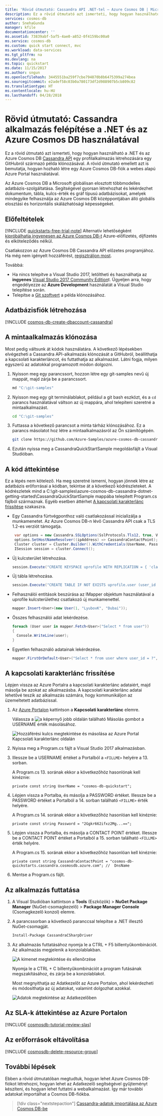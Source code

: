 ```yaml
---
title: 'Rövid útmutató: Cassandra API .NET-tel – Azure Cosmos DB | Microsoft Docs'
description: Ez a rövid útmutató azt ismerteti, hogy hogyan használható az Azure Cosmos DB Cassandra API profilalkalmazások létrehozására az Azure Portal és a .NET használatával
services: cosmos-db
author: SnehaGunda
manager: kfile
documentationcenter: ''
ms.assetid: 73839abf-5af5-4ae0-a852-0f4159bc00a0
ms.service: cosmos-db
ms.custom: quick start connect, mvc
ms.workload: data-services
ms.tgt_pltfrm: na
ms.devlang: na
ms.topic: quickstart
ms.date: 11/15/2017
ms.author: sngun
ms.openlocfilehash: 3445551ba259f7cbe794870b8b6475399a274bea
ms.sourcegitcommit: e2adef58c03b0a780173df2d988907b5cb809c82
ms.translationtype: HT
ms.contentlocale: hu-HU
ms.lasthandoff: 04/28/2018
---
```

# <a name="quickstart-build-a-cassandra-app-with-net-and-azure-cosmos-db"></a>Rövid útmutató: Cassandra alkalmazás felépítése a .NET és az Azure Cosmos DB használatával

Ez a rövid útmutató azt ismerteti, hogy hogyan használható a .NET és az Azure Cosmos DB [Cassandra API](cassandra-introduction.md) egy profilalkalmazás létrehozására egy GitHubról származó példa klónozásával. A rövid útmutató emellett azt is bemutatja, hogyan hozható létre egy Azure Cosmos DB-fiók a webes alapú Azure Portal használatával.   

Az Azure Cosmos DB a Microsoft globálisan elosztott többmodelles adatbázis-szolgáltatása. Segítségével gyorsan létrehozhat és lekérdezhet dokumentum, tábla, kulcs-érték és gráf típusú adatbázisokat, amelyek mindegyike felhasználja az Azure Cosmos DB középpontjában álló globális elosztási és horizontális skálázhatósági képességeket. 

## <a name="prerequisites"></a>Előfeltételek

[!INCLUDE [quickstarts-free-trial-note](../../includes/quickstarts-free-trial-note.md)] Alternatív lehetőségként [kipróbálhatja ingyenesen az Azure Cosmos DB-t](https://azure.microsoft.com/try/cosmosdb/) Azure-előfizetés, díjfizetés és elköteleződés nélkül.

Csatlakozzon az Azure Cosmos DB Cassandra API előzetes programjához. Ha még nem igényelt hozzáférést, [regisztráljon most](cassandra-introduction.md#sign-up-now).

Továbbá: 
* Ha nincs telepítve a Visual Studio 2017, letöltheti és használhatja az **ingyenes** [Visual Studio 2017 Community Edition](https://www.visualstudio.com/downloads/)t. Ügyeljen arra, hogy engedélyezze az **Azure Development** használatát a Visual Studio telepítése során.
* Telepítse a [Git szoftvert](https://www.git-scm.com/) a példa klónozásához.

<a id="create-account"></a>
## <a name="create-a-database-account"></a>Adatbázisfiók létrehozása

[!INCLUDE [cosmos-db-create-dbaccount-cassandra](../../includes/cosmos-db-create-dbaccount-cassandra.md)]


## <a name="clone-the-sample-application"></a>A mintaalkalmazás klónozása

Most pedig váltsunk át kódok használatára. A következő lépésekben elvégezheti a Cassandra API-alkalmazás klónozását a GitHubról, beállíthatja a kapcsolati karakterláncot, és futtathatja az alkalmazást. Látni fogja, milyen egyszerű az adatokkal programozott módon dolgozni. 

1. Nyisson meg egy parancssort, hozzon létre egy git-samples nevű új mappát, majd zárja be a parancssort.

    ```bash
    md "C:\git-samples"
    ```

2. Nyisson meg egy git terminálablakot, például a git bash eszközt, és a `cd` parancs használatával váltson az új mappára, ahol telepíteni szeretné a mintaalkalmazást.

    ```bash
    cd "C:\git-samples"
    ```

3. Futtassa a következő parancsot a minta tárház klónozásához. Ez a parancs másolatot hoz létre a mintaalkalmazásról az Ön számítógépén.

    ```bash
    git clone https://github.com/Azure-Samples/azure-cosmos-db-cassandra-dotnet-getting-started.git
    ```

3. Ezután nyissa meg a CassandraQuickStartSample megoldásfájlt a Visual Studióban. 

## <a name="review-the-code"></a>A kód áttekintése

Ez a lépés nem kötelező. Ha meg szeretné ismerni, hogyan jönnek létre az adatbázis erőforrásai a kódban, tekintse át a következő kódrészleteket. A kódrészletek mind a C:\git-samples\azure-cosmos-db-cassandra-dotnet-getting-started\CassandraQuickStartSample mappába telepített Program.cs fájlból származnak. Egyéb esetben áttérhet [A kapcsolati karakterlánc frissítése](#update-your-connection-string) szakaszra.

* Egy Cassandra fürtvégponthoz való csatlakozással inicializálja a munkamenetet. Az Azure Cosmos DB-n lévő Cassandra API csak a TLS 1.2-es verziót támogatja. 

  ```csharp
   var options = new Cassandra.SSLOptions(SslProtocols.Tls12, true, ValidateServerCertificate);
   options.SetHostNameResolver((ipAddress) => CassandraContactPoint);
   Cluster cluster = Cluster.Builder().WithCredentials(UserName, Password).WithPort(CassandraPort).AddContactPoint(CassandraContactPoint).WithSSL(options).Build();
   ISession session = cluster.Connect();
   ```

* Új kulcsterület létrehozása.

    ```csharp
    session.Execute("CREATE KEYSPACE uprofile WITH REPLICATION = { 'class' : 'NetworkTopologyStrategy', 'datacenter1' : 1 };"); 
    ```

* Új tábla létrehozása.

   ```csharp
  session.Execute("CREATE TABLE IF NOT EXISTS uprofile.user (user_id int PRIMARY KEY, user_name text, user_bcity text)");
   ```

* Felhasználói entitások beszúrása az IMapper objektum használatával a uprofile kulcsterülethez csatlakozó új munkamenettel.

    ```csharp
    mapper.Insert<User>(new User(1, "LyubovK", "Dubai"));
    ```
    
* Összes felhasználói adat lekérdezése.

    ```csharp
   foreach (User user in mapper.Fetch<User>("Select * from user"))
   {
      Console.WriteLine(user);
   }
    ```
    
* Egyetlen felhasználó adatainak lekérdezése.

    ```csharp
    mapper.FirstOrDefault<User>("Select * from user where user_id = ?", 3);
    ```

## <a name="update-your-connection-string"></a>A kapcsolati karakterlánc frissítése

Lépjen vissza az Azure Portalra a kapcsolati karakterlánc adataiért, majd másolja be azokat az alkalmazásba. A kapcsolati karakterlánc adatai lehetővé teszik az alkalmazás számára, hogy kommunikáljon az üzemeltetett adatbázissal.

1. Az [Azure Portalon](http://portal.azure.com/) kattintson a **Kapcsolati karakterlánc** elemre. 

    Válassza a ![a képernyő jobb oldalán található Másolás gombot](./media/create-cassandra-dotnet/copy.png) a USERNAME érték másolásához.

    ![Hozzáférési kulcs megtekintése és másolása az Azure Portal Kapcsolati karakterlánc oldalán](./media/create-cassandra-dotnet/keys.png)

2. Nyissa meg a Program.cs fájlt a Visual Studio 2017 alkalmazásban. 

3. Illessze be a USERNAME értéket a Portalból a `<FILLME>` helyére a 13. sorban.

    A Program.cs 13. sorának ekkor a következőhöz hasonlónak kell kinéznie: 

    `private const string UserName = "cosmos-db-quickstart";`

3. Lépjen vissza a Portalba, és másolja a PASSWORD értéket. Illessze be a PASSWORD értéket a Portalból a 14. sorban található `<FILLME>` érték helyére.

    A Program.cs 14. sorának ekkor a következőhöz hasonlóan kell kinéznie: 

    `private const string Password = "2Ggkr662ifxz2Mg...==";`

4. Lépjen vissza a Portalba, és másolja a CONTACT POINT értéket. Illessze be a CONTACT POINT értéket a Portalból a 15. sorban található `<FILLME>` érték helyére.

    A Program.cs 15. sorának ekkor a következőhöz hasonlóan kell kinéznie: 

    `private const string CassandraContactPoint = "cosmos-db-quickstarts.cassandra.cosmosdb.azure.com"; //  DnsName`

5. Mentse a Program.cs fájlt.
    
## <a name="run-the-app"></a>Az alkalmazás futtatása

1. A Visual Studióban kattintson a **Tools** (Eszközök)  > **NuGet Package Manager** (NuGet-csomagkezelő) > **Package Manager Console** (Csomagkezelő konzol) elemre.

2. A parancssorban a következő paranccsal telepítse a .NET illesztő NuGet-csomagját. 

    ```cmd
    Install-Package CassandraCSharpDriver
    ```
3. Az alkalmazás futtatásához nyomja le a CTRL + F5 billentyűkombinációt. Az alkalmazás megjelenik a konzolablakban. 

    ![A kimenet megtekintése és ellenőrzése](./media/create-cassandra-dotnet/output.png)

    Nyomja le a CTRL + C billentyűkombinációt a program futásának megszakításához, és zárja be a konzolablakot. 
    
    Most megnyithatja az Adatkezelőt az Azure Portalon, ahol lekérdezheti és módosíthatja az új adatokat, valamint dolgozhat azokkal. 

    ![Adatok megtekintése az Adatkezelőben](./media/create-cassandra-dotnet/data-explorer.png)

## <a name="review-slas-in-the-azure-portal"></a>Az SLA-k áttekintése az Azure Portalon

[!INCLUDE [cosmosdb-tutorial-review-slas](../../includes/cosmos-db-tutorial-review-slas.md)]

## <a name="clean-up-resources"></a>Az erőforrások eltávolítása

[!INCLUDE [cosmosdb-delete-resource-group](../../includes/cosmos-db-delete-resource-group.md)]

## <a name="next-steps"></a>További lépések

Ebben a rövid útmutatóban megtudtuk, hogyan lehet Azure Cosmos DB-fiókot létrehozni, hogyan lehet az Adatkezelő segítségével gyűjteményt készíteni, és hogyan lehet futtatni a webalkalmazást. Így már további adatokat importálhat a Cosmos DB-fiókba. 

> [!div class="nextstepaction"]
> [Cassandra-adatok importálása az Azure Cosmos DB-be](cassandra-import-data.md)
